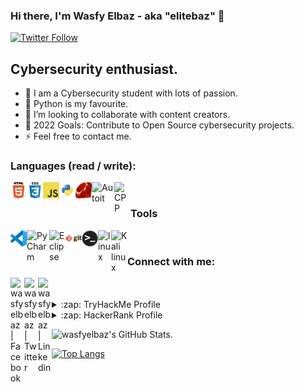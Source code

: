 ### Hi there, I'm Wasfy Elbaz - aka "elitebaz" 👋
[![Twitter Follow](https://img.shields.io/twitter/follow/elbazwasfy?color=1DA1F2&logo=twitter&style=for-the-badge)](https://twitter.com/intent/follow?original_referer=https%3A%2F%2Fgithub.com%2FcodeSTACKr&screen_name=codeSTACKr)

## Cybersecurity enthusiast.

- 🔭 I am a Cybersecurity student with lots of passion.
- 🌱 Python is my favourite.
- 👯 I’m looking to collaborate with content creators.
- 🥅 2022 Goals: Contribute to Open Source cybersecurity projects.
- ⚡ Feel free to contact me.

### Languages (read / write):

<img align="left" alt="HTML5" width="26px" src="https://raw.githubusercontent.com/github/explore/80688e429a7d4ef2fca1e82350fe8e3517d3494d/topics/html/html.png" />
<img align="left" alt="CSS3" width="26px" src="https://raw.githubusercontent.com/github/explore/80688e429a7d4ef2fca1e82350fe8e3517d3494d/topics/css/css.png" />
<img align="left" alt="JavaScript" width="26px" src="https://raw.githubusercontent.com/github/explore/80688e429a7d4ef2fca1e82350fe8e3517d3494d/topics/javascript/javascript.png" />
<img align="left" alt="Python" width="26px" src="https://raw.githubusercontent.com/github/explore/80688e429a7d4ef2fca1e82350fe8e3517d3494d/topics/python/python.png" />
<img align="left" alt="Ruby" width="26px" src="https://raw.githubusercontent.com/github/explore/80688e429a7d4ef2fca1e82350fe8e3517d3494d/topics/ruby/ruby.png" />
<img align="left" alt="Autoit" width="36px" src="https://i.ibb.co/1T8jmx0/Auto-It-Featured-640x480.png" />
<img align="left" alt="CPP" width="26px" src="https://raw.githubusercontent.com/isocpp/logos/master/cpp_logo.png" />
<br />

### Tools

<img align="left" alt="Visual Studio Code" width="26px" src="https://raw.githubusercontent.com/github/explore/80688e429a7d4ef2fca1e82350fe8e3517d3494d/topics/visual-studio-code/visual-studio-code.png" />
<img align="left" alt="PyCharm" width="36px" src="https://i.ibb.co/yhpncpG/index.jpg" />
<img align="left" alt="Eclipse" width="26px" src="https://i.ibb.co/n8nNPrT/eclipse.png" />
<img align="left" alt="Git" width="26px" src="https://raw.githubusercontent.com/github/explore/80688e429a7d4ef2fca1e82350fe8e3517d3494d/topics/git/git.png" />
<img align="left" alt="Terminal" width="26px" src="https://raw.githubusercontent.com/github/explore/80688e429a7d4ef2fca1e82350fe8e3517d3494d/topics/terminal/terminal.png" />
<img align="left" alt="linux" width="21px" src="https://upload.wikimedia.org/wikipedia/commons/thumb/3/35/Tux.svg/1200px-Tux.svg.png" />
<img align="left" alt="Kali linux" width="26px" src="https://i.ibb.co/3Yk2Wsd/icon-removebg-preview.png" />
<br />

### Connect with me:

[<img align="left" alt="wasfyelbaz | Facebook" width="22px" src="https://cdn.jsdelivr.net/npm/simple-icons@v3/icons/facebook.svg" />][facebook]
[<img align="left" alt="wasfyelbaz | Twitter" width="22px" src="https://cdn.jsdelivr.net/npm/simple-icons@v3/icons/twitter.svg" />][twitter]
[<img align="left" alt="wasfyelbaz | Linkedin" width="22px" src="https://cdn.jsdelivr.net/npm/simple-icons@v3/icons/linkedin.svg" />][linkedin]

<br />
<br />

<details>
  <summary>:zap: TryHackMe Profile</summary>
  https://tryhackme.com/p/WEx90
</details>
<details>
  <summary>:zap: HackerRank Profile</summary>
  https://www.hackerrank.com/wasfyelbaz
</details>

![wasfyelbaz's GitHub Stats](https://github-readme-stats.vercel.app/api?username=wasfyelbaz&hide=["issues"]&show_icons=true&theme=onedark).

[![Top Langs](https://github-readme-stats.vercel.app/api/top-langs/?username=wasfyelbaz&layout=compact&theme=onedark)](https://github.com/anuraghazra/github-readme-stats)

[facebook]: https://facebook.com/wasfyelbaz
[twitter]: https://twitter.com/elbazwasfy
[linkedin]: https://www.linkedin.com/in/wasfyelbaz/
